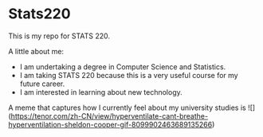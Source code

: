 # Stats220

This is my repo for STATS 220.

A little about me:

- I am undertaking a degree in Computer Science and Statistics.
- I am taking STATS 220 because this is a very useful course for my future career.
- I am interested in learning about new technology.

A meme that captures how I currently feel about my university studies is ![]
(https://tenor.com/zh-CN/view/hyperventilate-cant-breathe-hyperventilation-sheldon-cooper-gif-8099902463689135266)
